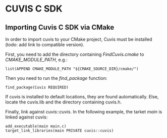 # CUVIS C SDK

## Importing Cuvis C SDK via CMake 

In order to import cuvis to your CMake project, Cuvis must be installed (todo: add link to compatible version). 

First, you need to add the directory containing *FindCuvis.cmake* to *CMAKE_MODULE_PATH*, e.g.:
```
list(APPEND CMAKE_MODULE_PATH "${CMAKE_SOURCE_DIR}/cmake/")
```

Then you need to run the *find_package* function:
```
find_package(Cuvis REQUIRED)
```

If cuvis is installed to default locations, they are found automatically. Else, locate the cuvis.lib and the directory containing cuvis.h.

Finally, link against *cuvis::cuvis*. In the following example, the tarket *main* is linked against cuvis:
```
add_executable(main main.c)
target_link_libraries(main PRIVATE cuvis::cuvis)
```